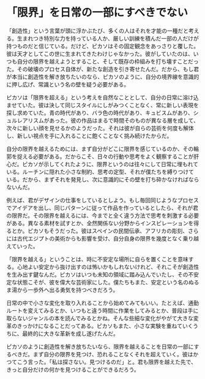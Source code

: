 # 「限界」を日常の一部にすべきでない

「創造性」という言葉が頭に浮かぶたび、多くの人はそれを才能の一種だと考える。生まれつき特別な力を持っている人か、厳しい訓練を積んだ一部の人だけが持つものだと信じている。だけど、ピカソはその固定観念をあっさりと覆した。彼は天才としてこの世に生まれてきたわけじゃなかった。彼がしていたのは、いつも自分の限界を越えようとすること、そして既存の枠組みを打ち壊すことだった。その破壊のプロセス自体が、新たな創造を引き寄せたんだ。だから、もし君が本当に創造性を解き放ちたいのなら、ピカソのように、自分の境界線を意識的に押し広げ、常識という名の壁を疑う必要がある。

ピカソは「限界を超える」という考えを自然なこととして、自分の日常に溶け込ませていた。彼は決して同じスタイルにしがみつくことなく、常に新しい表現を探し求めていた。青の時代があり、バラ色の時代があり、キュビスムがあり、シュルレアリスムがあった。彼の作品はまるで時間そのものが異なる層を成して、次々に新しい顔を見せるかのようだった。それは彼が自らの芸術を何度も解体し、新しい視点を手に入れることに飽くことなく挑み続けたからだ。

自分の限界を越えるためには、まず自分がどこに限界を感じているのか、その輪郭を捉える必要がある。だからこそ、日々の行動や思考をよく観察することが肝心だ。ピカソが示してくれたように、限界というのは往々にして日常に埋もれている。ルーチンに隠れた小さな制約、思考の定型、それが僕たちを縛りつけている。だから、まずそれを発見し、次に意識的にその壁を打ち砕かなければならないんだ。

例えば、君がデザインの仕事をしているとしよう。もし毎回同じようなプロセスでアイデアを出し、同じパターンに従って作品を作っているとしたら、それが君の限界だ。その限界を越えるには、今までと全く違う方法で思考を刺激する必要がある。異なる素材を試すとか、全然関係ない分野からインスピレーションを得るとか。ピカソもそうだった。彼はスペインの民間伝承、アフリカの彫刻、さらには古代エジプトの美術からも影響を受け、自分自身の限界を幾度となく乗り越えていった。

「限界を越える」ということは、時に不安定な場所に自らを置くことを意味する。心地よい安定から抜け出すのは怖いかもしれないけれど、それこそが創造性を生み出す鍵なんだ。ピカソはいつも未知の領域に踏み込んでいたし、その不安定な状態こそが、彼を偉大な芸術家にした。僕たちもまた、安定という名のぬるま湯から一歩外へ出る勇気を持つべきだろう。

日常の中で小さな変化を取り入れることから始めてみてもいい。たとえば、通勤ルートを変えてみるとか、いつもと違う時間に作業をしてみるとか、普段は手に取らないジャンルの本を読んでみるとかね。そんな些細な変化がやがて大きな変革のきっかけになることだってある。ピカソもまた、小さな実験を重ねていくうちに、最終的に大きな革新を成し遂げたんだ。

ピカソのように創造性を解き放ちたいなら、限界を越えることを日常の一部にするべきだ。まず自分の限界を見つけ、恐れることなくそれを超えていく。彼はかつてこう言った。「私は探さない。見つけるのだ」と。君も限界を越えた先で、きっと自分だけの何かを見つけることができるだろう。